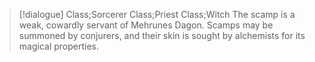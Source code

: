 >[!dialogue] Class;Sorcerer Class;Priest Class;Witch
The scamp is a weak, cowardly servant of Mehrunes Dagon. Scamps may be summoned by conjurers, and their skin is sought by alchemists for its magical properties.